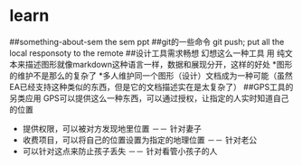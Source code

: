 learn
=====

##something-about-sem the sem ppt
##git的一些命令
git push; put all the local responsoty to the remote
##设计工具需求畅想
幻想这么一种工具 用 纯文本来描述图形就像markdown这种语言一样，数据和展现分开，这样的好处
*图形的维护不是那么的复杂了
*多人维护同一个图形（设计）文档成为一种可能（虽然EA已经支持这种类似的东西，但是它的文档描述实在是太复杂了）
##GPS工具的另类应用
GPS可以提供这么一种东西，可以通过授权，让指定的人实时知道自己的位置
* 提供权限，可以被对方发现地里位置 －－ 针对妻子
* 收费项目，可以将自己的位置设置为指定的地理位置 －－ 针对老公
* 可以针对这点来防止孩子丢失 －－ 针对看管小孩子的人
